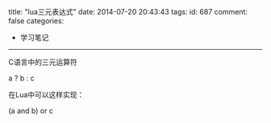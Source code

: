 title: "lua三元表达式"
date: 2014-07-20 20:43:43
tags:
id: 687
comment: false
categories:
  - 学习笔记
---

C语言中的三元运算符

a ? b : c

在Lua中可以这样实现：

(a and b) or c